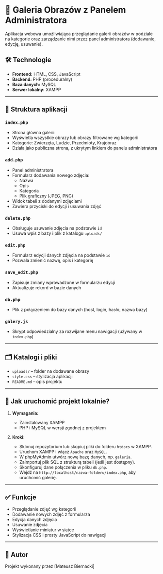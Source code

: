 # 📸 Galeria Obrazów z Panelem Administratora

Aplikacja webowa umożliwiająca przeglądanie galerii obrazów w podziale na kategorie oraz zarządzanie nimi przez panel administratora (dodawanie, edycję, usuwanie).

## 🛠️ Technologie

- **Frontend:** HTML, CSS, JavaScript
- **Backend:** PHP (proceduralny)
- **Baza danych:** MySQL
- **Serwer lokalny:** XAMPP

---

## 📁 Struktura aplikacji

### `index.php`
- Strona główna galerii
- Wyświetla wszystkie obrazy lub obrazy filtrowane wg kategorii
- Kategorie: Zwierzęta, Ludzie, Przedmioty, Krajobraz
- Działa jako publiczna strona, z ukrytym linkiem do panelu administratora

### `add.php`
- Panel administratora
- Formularz dodawania nowego zdjęcia:
  - Nazwa
  - Opis
  - Kategoria
  - Plik graficzny (JPEG, PNG)
- Widok tabeli z dodanymi zdjęciami
- Zawiera przyciski do edycji i usuwania zdjęć

### `delete.php`
- Obsługuje usuwanie zdjęcia na podstawie `id`
- Usuwa wpis z bazy i plik z katalogu `uploads/`

### `edit.php`
- Formularz edycji danych zdjęcia na podstawie `id`
- Pozwala zmienić nazwę, opis i kategorię

### `save_edit.php`
- Zapisuje zmiany wprowadzone w formularzu edycji
- Aktualizuje rekord w bazie danych

### `db.php`
- Plik z połączeniem do bazy danych (host, login, hasło, nazwa bazy)

### `galery.js`
- Skrypt odpowiedzialny za rozwijane menu nawigacji (używany w `index.php`)

---

## 🗂️ Katalogi i pliki

- `uploads/` – folder na dodawane obrazy
- `style.css` – stylizacja aplikacji
- `README.md` – opis projektu

---

## 🔧 Jak uruchomić projekt lokalnie?

1. **Wymagania:**
   - Zainstalowany XAMPP
   - PHP i MySQL w wersji zgodnej z projektem

2. **Kroki:**
   - Sklonuj repozytorium lub skopiuj pliki do folderu `htdocs` w XAMPP.
   - Uruchom XAMPP i włącz `Apache` oraz `MySQL`.
   - W phpMyAdmin utwórz nową bazę danych, np. `galeria`.
   - Zaimportuj plik SQL z strukturą tabeli (jeśli jest dostępny).
   - Skonfiguruj dane połączenia w pliku `db.php`.
   - Wejdź na `http://localhost/nazwa-folderu/index.php`, aby uruchomić galerię.

---

## ✅ Funkcje

- Przeglądanie zdjęć wg kategorii
- Dodawanie nowych zdjęć z formularza
- Edycja danych zdjęcia
- Usuwanie zdjęcia
- Wyświetlanie miniatur w siatce
- Stylizacja CSS i prosty JavaScript do nawigacji

---

## 📌 Autor

Projekt wykonany przez [Mateusz Biernacki]
